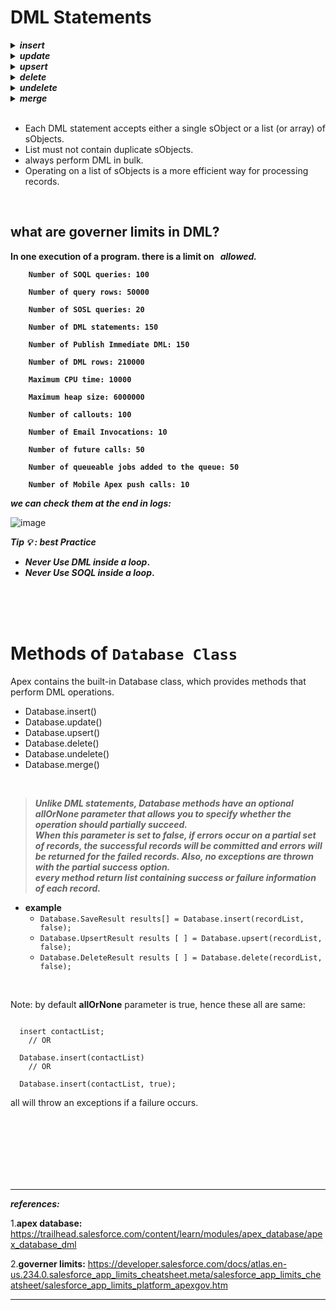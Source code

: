# DML Statements

<details>
  <summary><b><em>insert</em></b>
</summary>
<p>

```apex
// Create the account sObject 
Account acct = new Account(Name='Acme', Phone='(415)555-1212', NumberOfEmployees=100);
// Insert the account by using DML
insert acct;  
``` 
</p>
</details> 

<details>
  <summary><b><em>update</em></b>
</summary>
<p>

```apex
// List to hold the new contacts to update
List<Contact> listToUpdate = new List<Contact>();
// Iterate through the list and add a title only
//   if the department is Finance
for(Contact con : conList) {
    if (con.Department == 'Finance') {
        con.Title = 'Financial analyst';
        // Add updated contact sObject to the list.
        listToUpdate.add(con);
    }
}
// Bulk update all contacts with one DML call
update listToUpdate;  
``` 
</p>
</details> 

<details>
  <summary><b><em>upsert</em></b>
</summary>
<p>

```apex
// Insert the Josh contact
Contact josh = new Contact(FirstName='Josh',LastName='Kaplan',Department='Finance');       
insert josh;
// Josh's record has been inserted
//   so the variable josh has now an ID
//   which will be used to match the records by upsert
josh.Description = 'Josh\'s record has been updated by the upsert operation.';
// Create the Kathy contact, but don't persist it in the database
Contact kathy = new Contact(FirstName='Kathy',LastName='Brown',Department='Technology');
// List to hold the new contacts to upsert
List<Contact> contacts = new List<Contact> { josh, kathy };
// Call upsert
upsert contacts;
// Result: Josh is updated and Kathy is created.  
``` 
</p>
</details> 

<details>
  <summary><b><em>delete</em></b>
</summary>
<p>

```apex
Contact[] contactsDel = [SELECT Id FROM Contact WHERE LastName='Smith']; 
delete contactsDel;  
``` 
</p>
</details>

<details>
  <summary><b><em>undelete</em></b>
</summary>
<p>

```apex
//Delete account records where Phone =’654321’. Also try undeleting records. [Anonymous Window]

public class point103 {
    public static void method(){
        List<account> accList = [select id,name from account where phone='654321'];
        
        delete accList;
    }
    public static void method2(){
        List<account> accList = [SELECT Id, Name FROM Account WHERE phone='654321' ALL ROWS]; 
        
        undelete accList;
    }
}

``` 
```apex
// undelete employees that were deleted	
List <employee__c> lst = [SELECT id,Account__c FROM Employee__c where IsDeleted=true ALL ROWS];
undelete lst;	
```	
	
</p>
</details>

<details>
  <summary><b><em>merge</em></b>
</summary>
<p>

```apex

/* Use merge when duplicate leads, contacts and accounts are there into one record, 
   others are deleted and related records are reparented. */

// add example 


``` 
</p>
</details>
  
  
<br/>

- Each DML statement accepts either a single sObject or a list (or array) of sObjects.
- List must not contain duplicate sObjects.
- always perform DML in bulk.
- Operating on a list of sObjects is a more efficient way for processing records.

<br/>

## what are governer limits in DML?
	
**In one execution of a program. there is a limit on &nbsp; *allowed.***
	
<b>	
	
```
	Number of SOQL queries: 100

	Number of query rows: 50000

	Number of SOSL queries: 20

	Number of DML statements: 150

	Number of Publish Immediate DML: 150

	Number of DML rows: 210000

	Maximum CPU time: 10000

	Maximum heap size: 6000000

	Number of callouts: 100

	Number of Email Invocations: 10

	Number of future calls: 50

	Number of queueable jobs added to the queue: 50

	Number of Mobile Apex push calls: 10
```

</b>
	
***we can check them at the end in logs:***
	
![image](https://user-images.githubusercontent.com/63545175/164376057-f411de1d-07a3-4781-a55d-3cad48f0c4f3.png)

	
***Tip 💡 : best Practice*** 
- **_Never Use DML inside a loop_.**
- **_Never Use SOQL inside a loop_.**

	
<br/>
	
<br/>
	
<br/>
	
	
# Methods of ``Database Class``

Apex contains the built-in Database class, which provides methods that perform DML operations.

- Database.insert()
- Database.update()
- Database.upsert()
- Database.delete()
- Database.undelete()
- Database.merge()
	
<br/>

<b> <em>
	
> Unlike DML statements, Database methods have an optional allOrNone parameter that allows you to specify whether the operation should partially succeed. 
> <br> When this parameter is set to false, if errors occur on a partial set of records, the successful records will be committed and errors will be returned for the failed records. Also, no exceptions are thrown with the partial success option.
> <br/> every method return list containing success or failure information of each record.

</em> </b>	

- **example**
	- ``Database.SaveResult results[] = Database.insert(recordList, false);``
	- ``Database.UpsertResult results [ ] = Database.upsert(recordList, false);``
	- ``Database.DeleteResult results [ ] = Database.delete(recordList, false);``
	

<br/>

Note: by default **allOrNone** parameter is true, hence these all are same:
```apex

  insert contactList; 
	// OR
	
  Database.insert(contactList) 
	// OR
	
  Database.insert(contactList, true);

```

all will throw an exceptions if a failure occurs.


<br/>

<br/>
  
<br/>
	
<br/>

<br/>
  
<br/>
  
---
***references:***
	
1.**apex database:** https://trailhead.salesforce.com/content/learn/modules/apex_database/apex_database_dml  
	
2.**governer limits:** https://developer.salesforce.com/docs/atlas.en-us.234.0.salesforce_app_limits_cheatsheet.meta/salesforce_app_limits_cheatsheet/salesforce_app_limits_platform_apexgov.htm

---
  
